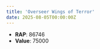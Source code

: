 ```yaml
---
title: 'Overseer Wings of Terror'
date: 2025-08-05T00:00:00Z
---
```

- **RAP**: 86746
- **Value**: 75000
